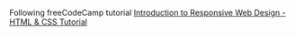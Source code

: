 Following freeCodeCamp tutorial [Introduction to Responsive Web Design - HTML & CSS Tutorial](https://www.youtube.com/watch?v=srvUrASNj0s)
